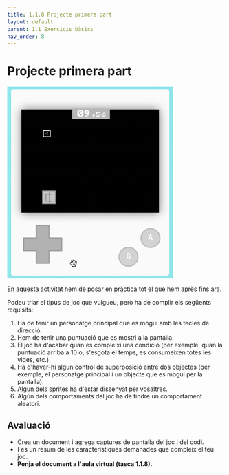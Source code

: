 ```yaml
---
title: 1.1.8 Projecte primera part
layout: default
parent: 1.1 Exercicis bàsics
nav_order: 8
---
```


# Projecte primera part

![](../../images/catch-the-cents.gif)

En aquesta activitat hem de posar en pràctica tot el que hem après fins ara. 

Podeu triar el tipus de joc que vulgueu, però ha de complir els següents requisits:

1. Ha de tenir un personatge principal que es mogui amb les tecles de direcció.
2. Hem de tenir una puntuació que es mostri a la pantalla.
3. El joc ha d'acabar quan es compleixi una condició (per exemple, quan la puntuació arriba a 10 o, s'esgota el temps, es consumeixen totes les vides, etc.).
4. Ha d'haver-hi algun control de superposició entre dos objectes (per exemple, el personatge principal i un objecte que es mogui per la pantalla).
5. Algun dels sprites ha d'estar dissenyat per vosaltres.
6. Algún dels comportaments del joc ha de tindre un comportament aleatori.

## Avaluació

- Crea un document i agrega captures de pantalla del joc i del codi.
- Fes un resum de les característiques demanades que compleix el teu joc.
- **Penja el document a l'aula virtual (tasca 1.1.8).**



